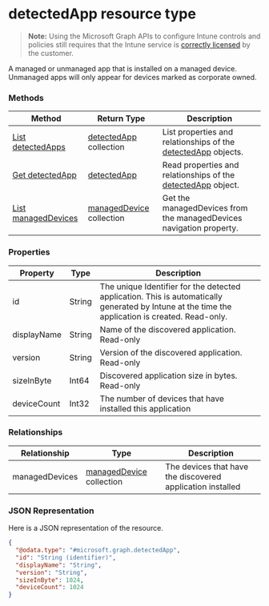 ﻿# detectedApp resource type> **Note:** Using the Microsoft Graph APIs to configure Intune controls and policies still requires that the Intune service is [correctly licensed](https://www.microsoft.com/en-us/cloud-platform/microsoft-intune-pricing) by the customer.

A managed or unmanaged app that is installed on a managed device. Unmanaged apps will only appear for devices marked as corporate owned.
### Methods
|Method|Return Type|Description|
|---|---|---|
|[List detectedApps](../api/intune_onboarding_detectedapp_list.md)|[detectedApp](../resources/intune_onboarding_detectedapp.md) collection|List properties and relationships of the [detectedApp](../resources/intune_onboarding_detectedapp.md) objects.|
|[Get detectedApp](../api/intune_onboarding_detectedapp_get.md)|[detectedApp](../resources/intune_onboarding_detectedapp.md)|Read properties and relationships of the [detectedApp](../resources/intune_onboarding_detectedapp.md) object.|
|[List managedDevices](../api/intune_onboarding_detectedapp_list_manageddevice.md)|[managedDevice](../resources/intune_onboarding_manageddevice.md) collection|Get the managedDevices from the managedDevices navigation property.|

### Properties
|Property|Type|Description|
|---|---|---|
|id|String|The unique Identifier for the detected application. This is automatically generated by Intune at the time the application is created. Read-only.|
|displayName|String|Name of the discovered application. Read-only|
|version|String|Version of the discovered application. Read-only|
|sizeInByte|Int64|Discovered application size in bytes. Read-only|
|deviceCount|Int32|The number of devices that have installed this application|

### Relationships
|Relationship|Type|Description|
|---|---|---|
|managedDevices|[managedDevice](../resources/intune_onboarding_manageddevice.md) collection|The devices that have the discovered application installed|

### JSON Representation
Here is a JSON representation of the resource.
<!-- {
  "blockType": "resource",
  "keyProperty": "id",
  "@odata.type": "microsoft.graph.detectedApp"
}
-->
```json
{
  "@odata.type": "#microsoft.graph.detectedApp",
  "id": "String (identifier)",
  "displayName": "String",
  "version": "String",
  "sizeInByte": 1024,
  "deviceCount": 1024
}
```



